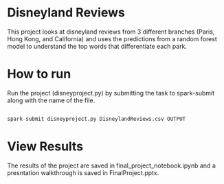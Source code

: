 # Disneyland Reviews



This project looks at disneyland reviews from 3 different branches (Paris, Hong Kong, and California) and uses the predictions from a random forest model to understand the top words that differentiate each park.


# How to run  

Run the project (disneyproject.py) by submitting the task to spark-submit along with the name of the file.


```python

spark-submit disneyproject.py DisneylandReviews.csv OUTPUT

```

# View Results

The results of the project are saved in final_project_notebook.ipynb and a presntation walkthrough is saved in FinalProject.pptx.


